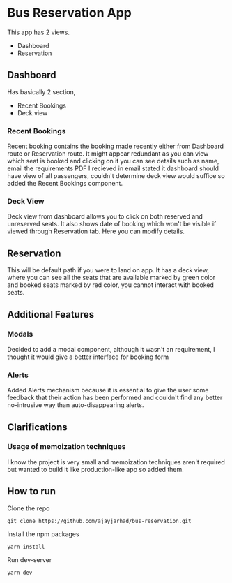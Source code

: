 # Bus Reservation App

This app has 2 views.

 - Dashboard
 - Reservation
 
 ## Dashboard
 Has basically 2 section, 
 - Recent Bookings   
 - Deck view
### Recent Bookings
Recent booking contains the booking made recently either from Dashboard route or Reservation route. It might appear redundant as you can view which seat is booked and clicking on it you can see details such as name, email the requirements PDF I recieved in email stated it dashboard should have view of all passengers, couldn't determine deck view would suffice so added the Recent Bookings component.

### Deck View
Deck view from dashboard allows you to click on both reserved and unreserved seats. It also shows date of booking which won't be visible if viewed through Reservation tab. Here you can modify details.

## Reservation
This will be default path if you were to land on app. It has a deck view, where you can see all the seats that are available marked by green color and booked seats marked by red color, you cannot interact with booked seats.

## Additional Features
### Modals
Decided to add a modal component, although it wasn't an requirement, I thought it would give a better interface for booking form

### Alerts
Added Alerts mechanism because it is essential to give the user some feedback that their action has been performed and couldn't find any better no-intrusive way than auto-disappearing alerts.

## Clarifications
### Usage of memoization techniques 
I know the project is very small and memoization techniques aren't required but wanted to build it like production-like app so added them. 


## How to run
Clone the repo

    git clone https://github.com/ajayjarhad/bus-reservation.git

Install the npm packages

    yarn install
Run dev-server

    yarn dev
